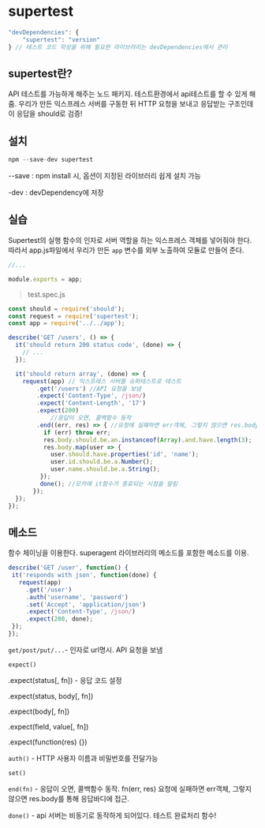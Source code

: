 # supertest

```javascript
"devDependencies": {
    "supertest": "version"
} // 테스트 코드 작성을 위해 필요한 라이브러리는 devDependencies에서 관리
```



## supertest란?

API 테스트를 가능하게 해주는 노드 패키지. 테스트환경에서 api테스트를 할 수 있게 해줌. 우리가 만든 익스프레스 서버를 구동한 뒤 HTTP 요청을 보내고 응답받는 구조인데 이 응답을 should로 검증!



## 설치

```javascript
npm --save-dev supertest
```

 --save : npm install 시, 옵션이 지정된 라이브러리 쉽게 설치 가능

-dev : devDependency에 저장



## 실습

Supertest의 실행 함수의 인자로 서버 역할을 하는 익스프레스 객체를 넣어줘야 한다. 따라서 app.js파일에서 우리가 만든 `app` 변수를 외부 노출하여 모듈로 만들어 준다.

```javascript
//...

module.exports = app;
```



> test.spec.js

```javascript
const should = require('should');
const request = require('supertest');
const app = require('../../app');

describe('GET /users', () => {
  it('should return 200 status code', (done) => {
    // ...
  });

  it('should return array', (done) => {
    request(app) // 익스프레스 서버를 슈퍼테스트로 테스트
        .get('/users') //API 요청을 보냄
        .expect('Content-Type', /json/)
        .expect('Content-Length', '17')
        .expect(200)
    		//응답이 오면, 콜백함수 동작
        .end((err, res) => { //요청에 실패하면 err객체, 그렇지 않으면 res.body를 통해 응답바디에 접근
          if (err) throw err;
          res.body.should.be.an.instanceof(Array).and.have.length(3);
          res.body.map(user => {
            user.should.have.properties('id', 'name');
            user.id.should.be.a.Number();
            user.name.should.be.a.String();
         });
         done(); //모카에 it함수가 종료되는 시점을 알림
       });
  });
});
```



## 메소드

함수 체이닝을 이용한다. superagent 라이브러리의 메소드를 포함한 메소드를 이용.

```javascript
describe('GET /user', function() {
 it('responds with json', function(done) {
   request(app)
     .get('/user')
     .auth('username', 'password')
     .set('Accept', 'application/json')
     .expect('Content-Type', /json/)
     .expect(200, done);
 });
});
```

`get/post/put/...`- 인자로 url명시. API 요청을 보냄

`expect()`

.expect(status[, fn])  - 응답 코드 설정

.expect(status, body[, fn]) 

.expect(body[, fn])

.expect(field, value[, fn])

.expect(function(res) {})

`auth()` - HTTP 사용자 이름과 비밀번호를 전달가능

`set()` 

`end(fn)` - 응답이 오면, 콜백함수 동작. fn(err, res) 요청에 실패하면 err객체, 그렇지 않으면 res.body를 통해 응답바디에 접근. 

`done()` - api 서버는 비동기로 동작하게 되어있다. 테스트 완료처리 함수!


